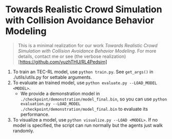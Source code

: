 # Towards Realistic Crowd Simulation with Collision Avoidance Behavior Modeling

> This is a minimal realization for our work *Towards Realistic Crowd Simulation with Collision Avoidance Behavior Modeling*.
> For more details, contact me or see (the verbose realization)[https://github.com/yuzhTHU/RL4Pedsim]

<!-- ## TTC-MD Domain Transform Algorithm for Collision Avoidance Process Detection -->

1. To train an TEC-RL model, use `python train.py`. See `get_args()` in ./utils/utils.py for settable arguments.
2. To evaluate an trained model, use `python evaluate.py --LOAD_MODEL <MODEL>`.
    - We provide a demonstration model in `./checkpoint/demonstration/model_final.bin`, so you can use `python evaluation.py --LOAD_MODEL ./checkpoint/demonstration/model_final.bin` to evaluate its performance.
3. To visualize a model, use `python visualize.py --LOAD <MODEL>`. If no model is specified, the script can run normally but the agents just walk randomly.